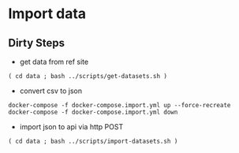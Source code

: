 # Import data

## Dirty Steps
* get data from ref site
```
( cd data ; bash ../scripts/get-datasets.sh )
```
* convert csv to json
```
docker-compose -f docker-compose.import.yml up --force-recreate
docker-compose -f docker-compose.import.yml down
```
* import json to api via http POST
```
( cd data ; bash ../scripts/import-datasets.sh )
```
